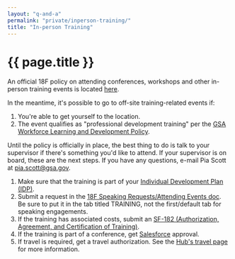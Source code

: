 ```yaml
---
layout: "q-and-a"
permalink: "private/inperson-training/"
title: "In-person Training"
---
```


# {{ page.title }}

An official 18F policy on attending conferences, workshops and other in-person training events is located [here](https://docs.google.com/document/d/18VcWDZbXw7lNAHj_OJbRMZBacEgO2IKJZSsTqy33gOY/edit#heading=h.hmzkrq8b1z05).

In the meantime, it's possible to go to off-site  training-related events if:

1. You're able to get yourself to the location.
2. The event qualifies as "professional development training" per the [GSA Workforce Learning and Development Policy](http://www.gsa.gov/portal/directive/d0/content/643602).

Until the policy is officially in place, the best thing to do is talk to your supervisor if there's something you'd like to attend. If your supervisor is on board, these are the next steps. If you have any questions, e-mail Pia Scott at <pia.scott@gsa.gov>.

1. Make sure that the training is part of your [Individual Development Plan (IDP)](https://insite.gsa.gov/portal/content/615382).
2. Submit a request in the [18F Speaking Requests/Attending Events doc](https://docs.google.com/a/gsa.gov/spreadsheets/d/1Y0336rKQ4FiTFhoQynRjoVuJFzXEgaV0QcHqaNd-Eis/edit#gid=840687914). Be sure to put it in the tab titled TRAINING, not the first/default tab for speaking engagements.
3. If the training has associated costs, submit an [SF-182 (Authorization, Agreement, and Certification of Training)](http://www.gsa.gov/portal/forms/download/117002).
4. If the training is part of a conference, get [Salesforce](https://drive.google.com/open?id=0B-bSXujqt5mZdU9pS1dRc2ZQUXc&authuser=0) approval.
5. If travel is required, get a travel authorization. See the [Hub's travel page](../travel/) for more information.
